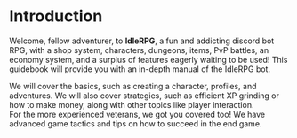 # Introduction

Welcome, fellow adventurer, to **IdleRPG**, a fun and addicting discord bot RPG, with a shop system, characters, dungeons, items, PvP battles, an economy system, and a surplus of features eagerly waiting to be used! This guidebook will provide you with an in-depth manual of the IdleRPG bot.

We will cover the basics, such as creating a character, profiles, and adventures. We will also cover strategies, such as efficient XP grinding or how to make money, along with other topics like player interaction.  
For the more experienced veterans, we got you covered too! We have advanced game tactics and tips on how to succeed in the end game.
